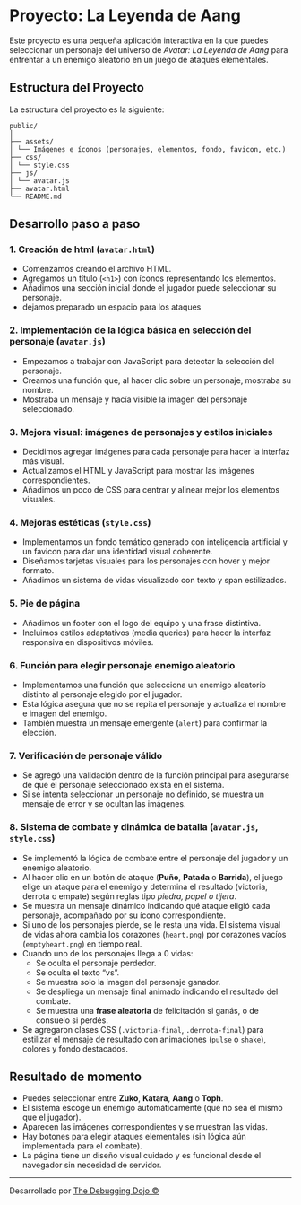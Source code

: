 # Proyecto: La Leyenda de Aang

Este proyecto es una pequeña aplicación interactiva en la que puedes seleccionar un personaje del universo de *Avatar: La Leyenda de Aang* para enfrentar a un enemigo aleatorio en un juego de ataques elementales.

## Estructura del Proyecto

La estructura del proyecto es la siguiente:

    public/ 
    │
    ├── assets/
    │ └── Imágenes e íconos (personajes, elementos, fondo, favicon, etc.)
    ├── css/
    │ └── style.css
    ├── js/
    │ └── avatar.js
    ├── avatar.html
    └── README.md

## Desarrollo paso a paso

### 1. Creación de html (`avatar.html`)
- Comenzamos creando el archivo HTML.
- Agregamos un título (`<h1>`) con íconos representando los elementos.
- Añadimos una sección inicial donde el jugador puede seleccionar su personaje.
- dejamos preparado un espacio para los ataques

### 2. Implementación de la lógica básica en selección del personaje (`avatar.js`)
- Empezamos a trabajar con JavaScript para detectar la selección del personaje.
- Creamos una función que, al hacer clic sobre un personaje, mostraba su nombre.
- Mostraba un mensaje y hacía visible la imagen del personaje seleccionado.

### 3. Mejora visual: imágenes de personajes y estilos iniciales
- Decidimos agregar imágenes para cada personaje para hacer la interfaz más visual.
- Actualizamos el HTML y JavaScript para mostrar las imágenes correspondientes.
- Añadimos un poco de CSS para centrar y alinear mejor los elementos visuales.

### 4. Mejoras estéticas (`style.css`)
- Implementamos un fondo temático generado con inteligencia artificial y un favicon para dar una identidad visual coherente.
- Diseñamos tarjetas visuales para los personajes con hover y mejor formato.
- Añadimos un sistema de vidas visualizado con texto y span estilizados.

### 5. Pie de página
- Añadimos un footer con el logo del equipo y una frase distintiva.
- Incluimos estilos adaptativos (media queries) para hacer la interfaz responsiva en dispositivos móviles.

### 6. Función para elegir personaje enemigo aleatorio
- Implementamos una función que selecciona un enemigo aleatorio distinto al personaje elegido por el jugador.
- Esta lógica asegura que no se repita el personaje y actualiza el nombre e imagen del enemigo.
- También muestra un mensaje emergente (`alert`) para confirmar la elección.

### 7. Verificación de personaje válido
- Se agregó una validación dentro de la función principal para asegurarse de que el personaje seleccionado exista en el sistema.
- Si se intenta seleccionar un personaje no definido, se muestra un mensaje de error y se ocultan las imágenes.

### 8. Sistema de combate y dinámica de batalla (`avatar.js`, `style.css`)
- Se implementó la lógica de combate entre el personaje del jugador y un enemigo aleatorio.
- Al hacer clic en un botón de ataque (**Puño**, **Patada** o **Barrida**), el juego elige un ataque para el enemigo y determina el resultado (victoria, derrota o empate) según reglas tipo *piedra, papel o tijera*.
- Se muestra un mensaje dinámico indicando qué ataque eligió cada personaje, acompañado por su ícono correspondiente.
- Si uno de los personajes pierde, se le resta una vida. El sistema visual de vidas ahora cambia los corazones (`heart.png`) por corazones vacíos (`emptyheart.png`) en tiempo real.
- Cuando uno de los personajes llega a 0 vidas:
  - Se oculta el personaje perdedor.
  - Se oculta el texto “vs”.
  - Se muestra solo la imagen del personaje ganador.
  - Se despliega un mensaje final animado indicando el resultado del combate.
  - Se muestra una **frase aleatoria** de felicitación si ganás, o de consuelo si perdés.
- Se agregaron clases CSS (`.victoria-final`, `.derrota-final`) para estilizar el mensaje de resultado con animaciones (`pulse` o `shake`), colores y fondo destacados.


## Resultado de momento

- Puedes seleccionar entre **Zuko**, **Katara**, **Aang** o **Toph**.
- El sistema escoge un enemigo automáticamente (que no sea el mismo que el jugador).
- Aparecen las imágenes correspondientes y se muestran las vidas.
- Hay botones para elegir ataques elementales (sin lógica aún implementada para el combate).
- La página tiene un diseño visual cuidado y es funcional desde el navegador sin necesidad de servidor.

---

Desarrollado por [The Debugging Dojo ©](https://github.com/orgs/PowerSystem2024/teams/thedebuggingdojo)  